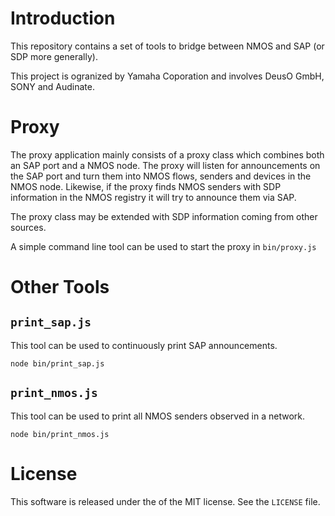 # Introduction

This repository contains a set of tools to bridge between NMOS and SAP (or SDP
more generally).

This project is ogranized by Yamaha Coporation and involves DeusO GmbH, SONY and Audinate.

# Proxy

The proxy application mainly consists of a proxy class which combines both an
SAP port and a NMOS node. The proxy will listen for announcements on the SAP
port and turn them into NMOS flows, senders and devices in the NMOS node.
Likewise, if the proxy finds NMOS senders with SDP information in the NMOS
registry it will try to announce them via SAP.

The proxy class may be extended with SDP information coming from other sources.

A simple command line tool can be used to start the proxy in `bin/proxy.js`

# Other Tools

## `print_sap.js`

This tool can be used to continuously print SAP announcements.

    node bin/print_sap.js

## `print_nmos.js`

This tool can be used to print all NMOS senders observed in a network.

    node bin/print_nmos.js

# License

This software is released under the of the MIT license. See the `LICENSE` file.
